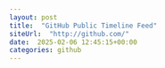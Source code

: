 ```yaml
---
layout: post
title:  "GitHub Public Timeline Feed"
siteUrl:  "http://github.com/"
date:  2025-02-06 12:45:15+00:00
categories: github
---
```

